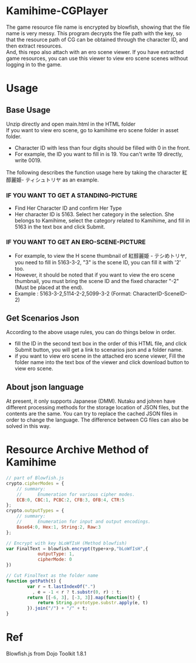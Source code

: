 # Kamihime-CGPlayer

The game resource file name is encrypted by blowfish, showing that the file name is very messy. This program decrypts the file path with the key, so that the resource path of CG can be obtained through the character ID, and then extract resources.  
And, this repo also attach with an ero scene viewer. If you have extracted game resources, you can use this viewer to view ero scene scenes without logging in to the game.

# Usage

## Base Usage
Unzip directly and open main.html in the HTML folder  
If you want to view ero scene, go to kamihime ero scene folder in asset folder.  

- Character ID with less than four digits should be filled with 0 in the front.   
- For example, the ID you want to fill in is 19. You can't write 19 directly, write 0019. 

The following describes the function usage here by taking the character 紅醇麗姫- ティシュトリヤ as an example. 
### IF YOU WANT TO GET A STANDING-PICTURE
- Find Her Character ID and confirm Her Type     
- Her character ID is 5163. Select her category in the selection. She belongs to Kamihime, select the category related to Kamihime, and fill in 5163 in the text box and click Submit.   
### IF YOU WANT TO GET AN ERO-SCENE-PICTURE
- For example, to view the H scene thumbnail of 紅醇麗姫 - テシめトリヤ, you need to fill in 5163-3-2, "3" is the scene ID, you can fill it with '2' too.
- However, it should be noted that if you want to view the ero scene thumbnail, you must bring the scene ID and the fixed character "-2"(Must be placed at the end).   
- Example : 5163-3-2,5114-2-2,5099-3-2 (Format: CharacterID-SceneID-2)  
## Get Scenarios Json
According to the above usage rules, you can do things below in order.
- fill the ID in the second text box in the order of this HTML file, and click Submit button, you will get a link to scenarios json and a folder name.  
- if you want to view ero scene in the attached ero scene viewer, Fill the folder name into the text box of the viewer and click download button to view ero scene.  

## About json language
At present, it only supports Japanese (DMM). Nutaku and johren have different processing methods for the storage location of JSON files, but the contents are the same. You can try to replace the cached JSON files in order to change the language. The difference between CG files can also be solved in this way.

# Resource Archive Method of Kamihime
``` js
// part of Blowfish.js
crypto.cipherModes = {
	// summary:
	//		Enumeration for various cipher modes.
	ECB:0, CBC:1, PCBC:2, CFB:3, OFB:4, CTR:5
};
crypto.outputTypes = {
	// summary:
	//		Enumeration for input and output encodings.
	Base64:0, Hex:1, String:2, Raw:3
};

// Encrypt with key bLoWfIsH (Method blowfish)
var FinalText = blowfish.encrypt(type+x+p,"bLoWfIsH",{
            outputType: 1,
            cipherMode: 0
})

// Cut FinalText as the folder name 
function getPath(t) {
        var r = t.lastIndexOf(".")
          , e = -1 < r ? t.substr(0, r) : t;
        return [[-6, 3], [-3, 3]].map(function(t) {
            return String.prototype.substr.apply(e, t)
        }).join("/") + "/" + t;
}

```

# Ref
Blowfish.js from Dojo Toolkit 1.8.1  

